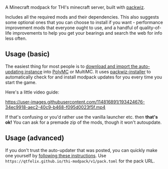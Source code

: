 A Minecraft modpack for THI's minecraft server, built with [packwiz](https://packwiz.infra.link/).

Includes all the required mods and their dependencies. This also suggests some optional ones that you can choose to
install if you want - performance improvement mods that everyone ought to use, and a handful of quality-of-life
improvements to help you get your bearings and search the web for info less often.

## Usage (basic)

The easiest thing for most people is to [download and import the auto-updating instance](https://github.com/qtfelix/thi-modpack/releases/download/autoupdater-v1/THI-modpack.zip)
into [PolyMC](https://polymc.org/) or MultiMC. It uses [packwiz-installer](https://github.com/packwiz/packwiz-installer)
to automatically check for and install modpack updates for you every time you start the game.

Here's a little video guide:

https://user-images.githubusercontent.com/114816891/193424676-34ec9918-aec2-40c9-b468-f095d0023f5f.mp4

If that's confusing or you'd rather use the vanilla launcher etc. then **that's ok!** You can ask for a premade zip of
the mods, though it won't autoupdate.

## Usage (advanced)

If you don't trust the auto-updater that was posted, you can quickly make one yourself by [following these instructions](https://packwiz.infra.link/tutorials/installing/packwiz-installer/).
Use `https://qtfelix.github.io/thi-modpack/v1/pack.toml` for the pack URL.

